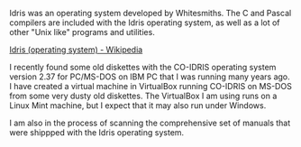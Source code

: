 Idris was an operating system developed by Whitesmiths.
The C and Pascal compilers are included with the Idris operating system,
as well as a lot of other "Unix like" programs and utilities.

[Idris (operating system) - Wikipedia](https://en.wikipedia.org/wiki/Idris_(operating_system))

I recently found some old diskettes with the CO-IDRIS operating system version 2.37 for PC/MS-DOS on IBM PC that I was running many years ago.
I have created a virtual machine in VirtualBox running CO-IDRIS on MS-DOS from some very dusty old diskettes.
The VirtualBox I am using runs on a Linux Mint machine, but I expect that it may also run under Windows.

I am also in the process of scanning the comprehensive set of manuals that
were shippped with the Idris operating system.
